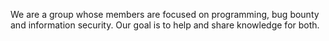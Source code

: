 We are a group whose members are focused on programming, bug bounty and information security. Our goal is to help and share knowledge for both.
